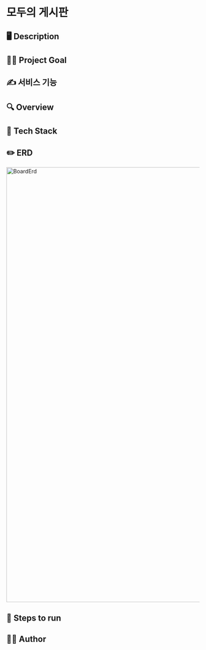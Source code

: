 # 모두의 게시판

## 🖥️ Description


## 👨‍💻 Project Goal


## ✍️ 서비스 기능


## 🔍 Overview


## 🔧 Tech Stack



## ✏️ ERD
<img width="1136" alt="BoardErd" src="https://user-images.githubusercontent.com/81599684/147431854-3d67e6bc-9cdf-421d-9c2b-ddbc78e3dc94.png">



## 🏃 Steps to run




## 🤼‍♂️ Author
